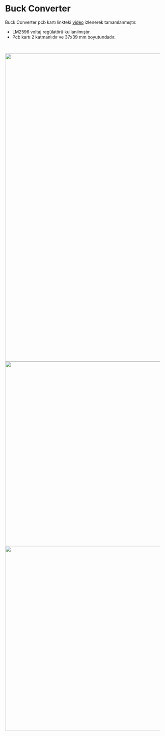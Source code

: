 # Buck Converter

Buck Converter pcb kartı linkteki [video](https://www.youtube.com/watch?v=n6VyZIZuCj0) izlenerek tamamlanmıştır.

- LM2596 voltaj regülatörü kullanılmıştır.
- Pcb kartı 2 katmanlıdır ve 37x39 mm boyutundadır.

<br>

<p align="left">
  <img src="https://user-images.githubusercontent.com/64609951/209703851-25d988fc-c7f0-4c0e-8848-a74e05f0738d.png" width="1000"><br>
  <img src="https://user-images.githubusercontent.com/64609951/209703856-b59fd2a4-5dc3-401d-a2d5-0098c0a0b831.png" width="600"><br>
  <img src="https://user-images.githubusercontent.com/64609951/209703858-e47985b9-01b9-431f-94b7-9d16231b739e.png" width="600"><br>
</p>


